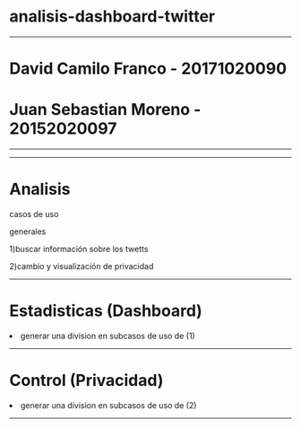 # analisis-dashboard-twitter

<hr>
 <h1 > David Camilo Franco - 20171020090
 <h1><strong>Juan Sebastian Moreno - 20152020097</strong></h1>
<hr>
<hr>
 <h1 > Analisis </h1>
 casos de uso

generales

1)buscar información sobre los twetts

2)cambio y visualización de privacidad

<hr>
<h1 >Estadisticas (Dashboard)</h1><p> <li>generar una division en subcasos de uso de (1) </li></p>
<hr>
<h1 > Control (Privacidad) </h1><p> <li>generar una division en subcasos de uso de (2)</li></p>
<hr>
